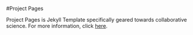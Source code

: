 #Project Pages

Project Pages is Jekyll Template specifically geared towards
collaborative science. For more information, click
[here](https://github.com/projectpages/project-pages/wiki/).
